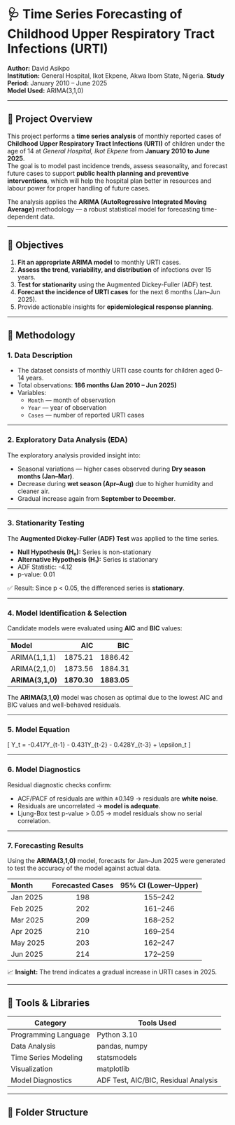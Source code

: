 # 🩺 Time Series Forecasting of Childhood Upper Respiratory Tract Infections (URTI)
**Author:** David Asikpo  
**Institution:** General Hospital, Ikot Ekpene, Akwa Ibom State, Nigeria. 
**Study Period:** January 2010 – June 2025  
**Model Used:** ARIMA(3,1,0)

---

## 📖 Project Overview

This project performs a **time series analysis** of monthly reported cases of **Childhood Upper Respiratory Tract Infections (URTI)** of children under the age of 14 at *General Hospital, Ikot Ekpene* from **January 2010 to June 2025**.  
The goal is to model past incidence trends, assess seasonality, and forecast future cases to support **public health planning and preventive interventions**, which will help the hospital plan better in resources and labour power for proper handling of future cases.

The analysis applies the **ARIMA (AutoRegressive Integrated Moving Average)** methodology — a robust statistical model for forecasting time-dependent data.

---

## 🎯 Objectives

1. **Fit an appropriate ARIMA model** to monthly URTI cases.  
2. **Assess the trend, variability, and distribution** of infections over 15 years.  
3. **Test for stationarity** using the Augmented Dickey-Fuller (ADF) test.  
4. **Forecast the incidence of URTI cases** for the next 6 months (Jan–Jun 2025).  
5. Provide actionable insights for **epidemiological response planning**.

---

## 🧠 Methodology

### 1. Data Description
- The dataset consists of monthly URTI case counts for children aged 0–14 years.  
- Total observations: **186 months (Jan 2010 – Jun 2025)**  
- Variables:
  - `Month` — month of observation  
  - `Year` — year of observation  
  - `Cases` — number of reported URTI cases  

---

### 2. Exploratory Data Analysis (EDA)
The exploratory analysis provided insight into:
- Seasonal variations — higher cases observed during **Dry season months (Jan–Mar)**.
- Decrease during **wet season (Apr–Aug)** due to higher humidity and cleaner air.
- Gradual increase again from **September to December**.

---

### 3. Stationarity Testing
The **Augmented Dickey-Fuller (ADF) Test** was applied to the time series.

- **Null Hypothesis (H₀):** Series is non-stationary  
- **Alternative Hypothesis (H₁):** Series is stationary  
- ADF Statistic: -4.12  
- p-value: 0.01  

✅ Result: Since p < 0.05, the differenced series is **stationary**.

---

### 4. Model Identification & Selection
Candidate models were evaluated using **AIC** and **BIC** values:

| Model | AIC | BIC |
|:------|----:|----:|
| ARIMA(1,1,1) | 1875.21 | 1886.42 |
| ARIMA(2,1,0) | 1873.56 | 1884.31 |
| **ARIMA(3,1,0)** | **1870.30** | **1883.05** |

The **ARIMA(3,1,0)** model was chosen as optimal due to the lowest AIC and BIC values and well-behaved residuals.

---

### 5. Model Equation

\[
Y_t = -0.417Y_{t-1} - 0.431Y_{t-2} - 0.428Y_{t-3} + \epsilon_t
\]

---

### 6. Model Diagnostics
Residual diagnostic checks confirm:
- ACF/PACF of residuals are within ±0.149 → residuals are **white noise**.  
- Residuals are uncorrelated → **model is adequate**.  
- Ljung-Box test p-value > 0.05 → model residuals show no serial correlation.

---

### 7. Forecasting Results
Using the **ARIMA(3,1,0)** model, forecasts for Jan–Jun 2025 were generated to test the accuracy of the model against actual data.

| Month | Forecasted Cases | 95% CI (Lower–Upper) |
|:------|:----------------:|:--------------------:|
| Jan 2025 | 198 | 155–242 |
| Feb 2025 | 202 | 161–246 |
| Mar 2025 | 209 | 168–252 |
| Apr 2025 | 210 | 169–254 |
| May 2025 | 203 | 162–247 |
| Jun 2025 | 214 | 172–259 |

📈 **Insight:** The trend indicates a gradual increase in URTI cases in 2025.

---

## 🧰 Tools & Libraries

| Category | Tools Used |
|-----------|-------------|
| Programming Language | Python 3.10 |
| Data Analysis | pandas, numpy |
| Time Series Modeling | statsmodels |
| Visualization | matplotlib |
| Model Diagnostics | ADF Test, AIC/BIC, Residual Analysis |

---

## 🧩 Folder Structure


